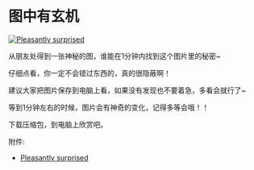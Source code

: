 # 图中有玄机

[![Pleasantly surprised](https://attachment.soulteary.com/2007/08/30/Pleasantly-surprised.gif "Pleasantly surprised")](https://attachment.soulteary.com/2007/08/30/Pleasantly-surprised.gif)

从朋友处得到一张神秘的图，谁能在1分钟内找到这个图片里的秘密~

仔细点看，你一定不会错过东西的，真的很隐蔽啊！

建议大家把图片保存到电脑上看，如果没有发现也不要着急，多看会就行了~

等到1分钟左右的时候，图片会有神奇的变化，记得多等会哦！！

下载压缩包，到电脑上欣赏吧。

附件:

- [Pleasantly surprised](https://attachment.soulteary.com/2007/08/Pleasantly-surprised.rar)

